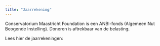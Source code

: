 ```yaml
---
title: "Jaarrekening"
---
```


Conservatorium Maastricht Foundation is een ANBI-fonds (Algemeen Nut Beogende Instelling). Doneren is aftrekbaar van de belasting. 

Lees hier de jaarrekeningen:


